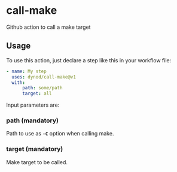 # call-make
Github action to call a make target

## Usage

To use this action, just declare a step like this in your workflow file:
```yaml
- name: My step
  uses: dynod/call-make@v1
  with:
      path: some/path
      target: all
```

Input parameters are:

### path (mandatory)
Path to use as **`-C`** option when calling make.

### target (mandatory)
Make target to be called.
